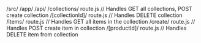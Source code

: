 /src/
/app/
/api/
/collections/
route.js // Handles GET all collections, POST create collection
/[collectionId]/
route.js // Handles DELETE collection
/items/
route.js // Handles GET all items in the collection
/create/
route.js // Handles POST create item in collection
/[productId]/
route.js // Handles DELETE item from collection
